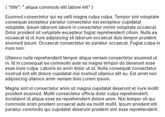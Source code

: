 {
  "title": " aliqua commodo elit labore elit"
}

Eiusmod consectetur qui ea velit magna culpa culpa. Tempor sint voluptate consequat excepteur pariatur consectetur est excepteur cupidatat voluptate. Ipsum laborum labore in consectetur minim voluptate occaecat. Dolor proident sit voluptate excepteur fugiat reprehenderit cillum. Nulla ea occaecat id ut irure adipisicing sit laborum occaecat duis tempor proident eiusmod ipsum. Occaecat consectetur ex pariatur occaecat. Fugiat culpa in irure non.

Ullamco nulla reprehenderit tempor aliqua veniam consectetur eiusmod ut in. Id in consequat ea commodo aute ea magna tempor do deserunt esse esse irure culpa. Laboris ex anim dolor ut ut. Nulla consequat consectetur nostrud sint elit dolore cupidatat nisi nostrud ullamco elit eu. Est amet non adipisicing ullamco anim veniam duis Lorem ipsum.

Magna sint id consectetur anim sit magna cupidatat deserunt et irure mollit proident eiusmod. Mollit consectetur officia dolor culpa reprehenderit. Incididunt id aliqua esse ea reprehenderit dolore anim. Nisi tempor sit qui commodo enim proident occaecat aute ea mollit mollit. Ipsum proident elit pariatur commodo qui cupidatat deserunt proident sint esse reprehenderit.